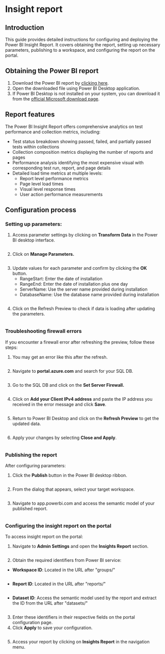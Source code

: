 # Insight report

## Introduction

This guide provides detailed instructions for configuring and deploying the Power BI Insight Report. It covers obtaining the report, setting up necessary parameters, publishing to a workspace, and configuring the report on the portal.

## Obtaining the Power BI report

1. Download the Power BI report by [clicking here](https://pltstorage.blob.core.windows.net/pltblob/LoadFAST_Insight_Report.pbix).
2. Open the downloaded file using Power BI Desktop application.&#x20;
3. If Power BI Desktop is not installed on your system, you can download it from the [official Microsoft download page](https://www.microsoft.com/en-us/power-platform/products/power-bi/downloads?msockid=2d9f8972b1216ccc24169ddbb0ba6d71).

## Report features

The Power BI Insight Report offers comprehensive analytics on test performance and collection metrics, including:

* Test status breakdown showing passed, failed, and partially passed tests within collections
* Collection composition metrics displaying the number of reports and pages
* Performance analysis identifying the most expensive visual with corresponding test run, report, and page details
* Detailed load time metrics at multiple levels:
  * Report level performance metrics
  * Page level load times
  * Visual level response times
  * User action performance measurements

## Configuration process

### Setting up parameters:

1. Access parameter settings by clicking on **Transform Data** in the Power BI desktop interface.

<figure><img src="../../.gitbook/assets/image001.png" alt=""><figcaption></figcaption></figure>

2. Click on **Manage Parameters.**

<figure><img src="../../.gitbook/assets/image003.png" alt=""><figcaption></figcaption></figure>

3. Update values for each parameter and confirm by clicking the **OK** button.
   * RangeStart: Enter the date of installation
   * RangeEnd: Enter the date of installation plus one day
   * ServerName: Use the server name provided during installation
   * DatabaseName: Use the database name provided during installation

<figure><img src="../../.gitbook/assets/image005.png" alt=""><figcaption></figcaption></figure>

4. Click on the Refresh Preview to check if data is loading after updating the parameters.

<figure><img src="../../.gitbook/assets/image007.png" alt=""><figcaption></figcaption></figure>

### Troubleshooting firewall errors

If you encounter a firewall error after refreshing the preview, follow these steps:

1. You may get an error like this after the refresh.

<figure><img src="../../.gitbook/assets/image009.png" alt=""><figcaption></figcaption></figure>

2. Navigate to **portal.azure.com** and search for your SQL DB.

<figure><img src="../../.gitbook/assets/image011.png" alt=""><figcaption></figcaption></figure>

3. Go to the SQL DB and click on the **Set Server Firewall.**&#x20;

<figure><img src="../../.gitbook/assets/image013.png" alt=""><figcaption></figcaption></figure>

4. Click on **Add your Client IPv4 address** and paste the IP address you received in the error message and click **Save**.

<figure><img src="../../.gitbook/assets/image015.png" alt=""><figcaption></figcaption></figure>

5. Return to Power BI Desktop and click on the **Refresh Preview** to get the updated data.

<figure><img src="../../.gitbook/assets/image017.png" alt=""><figcaption></figcaption></figure>

6. Apply your changes by selecting **Close and Apply**.

<figure><img src="../../.gitbook/assets/image019.png" alt=""><figcaption></figcaption></figure>

### Publishing the report

After configuring parameters:&#x20;

1. Click the **Publish** button in the Power BI desktop ribbon.

<figure><img src="../../.gitbook/assets/image021.png" alt=""><figcaption></figcaption></figure>

2. From the dialog that appears, select your target workspace.

<figure><img src="../../.gitbook/assets/image022.png" alt=""><figcaption></figcaption></figure>

3. Navigate to app.powerbi.com and access the semantic model of your published report.

<figure><img src="../../.gitbook/assets/image024 (1).png" alt=""><figcaption></figcaption></figure>

### Configuring the insight report on the portal

To access insight report on the portal:

1. Navigate to **Admin Settings** and open the **Insights Report** section.

<figure><img src="../../.gitbook/assets/image024.png" alt=""><figcaption></figcaption></figure>

2. Obtain the required identifiers from Power BI service:&#x20;

* **Workspace ID**: Located in the URL after "groups/"

<figure><img src="../../.gitbook/assets/image026.png" alt=""><figcaption></figcaption></figure>

* **Report ID**: Located in the URL after "reports/"

<figure><img src="../../.gitbook/assets/image028.png" alt=""><figcaption></figcaption></figure>

* **Dataset ID**: Access the semantic model used by the report and extract the ID from the URL after "datasets/"

<figure><img src="../../.gitbook/assets/image030.png" alt=""><figcaption></figcaption></figure>

3. Enter these identifiers in their respective fields on the portal configuration page.
4. Click **Apply** to save your configuration.

<figure><img src="../../.gitbook/assets/image032.png" alt=""><figcaption></figcaption></figure>

5. Access your report by clicking on **Insights Report** in the navigation menu.

<figure><img src="../../.gitbook/assets/image034.png" alt=""><figcaption></figcaption></figure>

